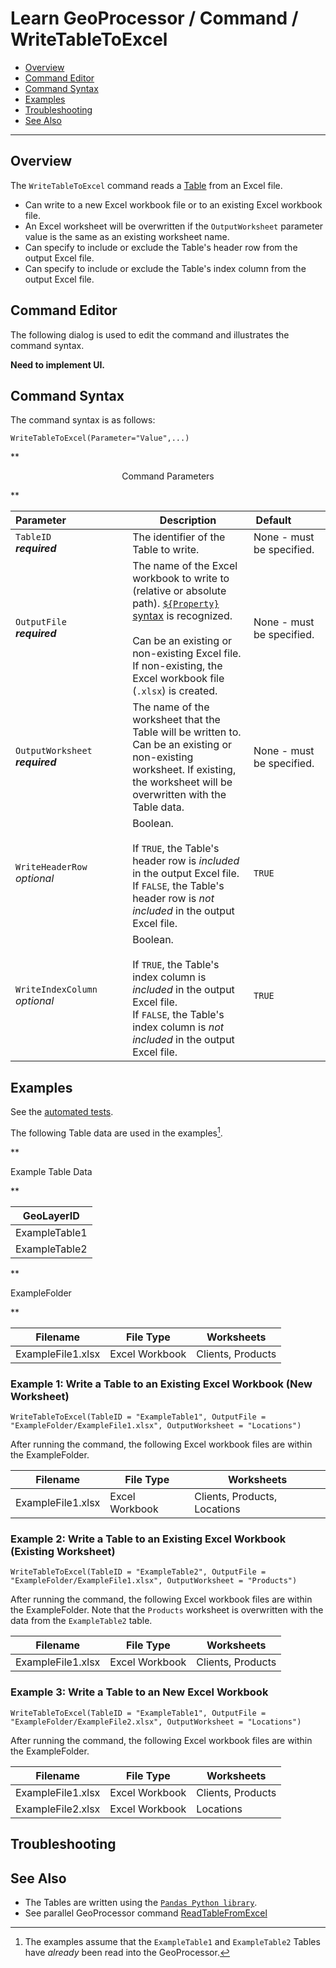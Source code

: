 # Learn GeoProcessor / Command / WriteTableToExcel #

* [Overview](#overview)
* [Command Editor](#command-editor)
* [Command Syntax](#command-syntax)
* [Examples](#examples)
* [Troubleshooting](#troubleshooting)
* [See Also](#see-also)

-------------------------

## Overview ##

The `WriteTableToExcel` command reads a [Table](../../introduction#table) from an Excel file. 

* Can write to a new Excel workbook file or to an existing Excel workbook file. 
* An Excel worksheet will be overwritten if the `OutputWorksheet` parameter value is the same as an existing worksheet name. 
* Can specify to include or exclude the Table's header row from the output Excel file. 
* Can specify to include or exclude the Table's index column from the output Excel file.

## Command Editor ##

The following dialog is used to edit the command and illustrates the command syntax.

**Need to implement UI.**

## Command Syntax ##

The command syntax is as follows:

```text
WriteTableToExcel(Parameter="Value",...)
```
**<p style="text-align: center;">
Command Parameters
</p>**

|**Parameter**&nbsp;&nbsp;&nbsp;&nbsp;&nbsp;&nbsp;&nbsp;&nbsp;&nbsp;&nbsp;&nbsp;&nbsp;&nbsp;&nbsp;&nbsp;&nbsp;&nbsp;&nbsp;&nbsp;&nbsp;&nbsp; | **Description** | **Default**&nbsp;&nbsp;&nbsp;&nbsp;&nbsp;&nbsp;&nbsp;&nbsp;&nbsp;&nbsp; |
| --------------|-----------------|----------------- |
| `TableID` <br>  **_required_**| The identifier of the Table to write.| None - must be specified. |
| `OutputFile` <br>  **_required_**| The name of the Excel workbook to write to (relative or absolute path). [`${Property}` syntax](../../introduction/#geoprocessor-properties-property) is recognized. <br><br> Can be an existing or non-existing Excel file. If non-existing, the Excel workbook file (`.xlsx`) is created. | None - must be specified. |
| `OutputWorksheet` <br>  **_required_**| The name of the worksheet that the Table will be written to. Can be an existing or non-existing worksheet. If existing, the worksheet will be overwritten with the Table data. |None - must be specified. |
|`WriteHeaderRow`<br> *optional*| Boolean. <br><br> If `TRUE`, the Table's header row is *included* in the output Excel file. <br> If `FALSE`, the Table's header row is *not included* in the output Excel file.|`TRUE`|
|`WriteIndexColumn`<br> *optional*| Boolean. <br><br> If `TRUE`, the Table's index column is *included* in the output Excel file. <br> If `FALSE`, the Table's index column is *not included* in the output Excel file.|`TRUE`|


## Examples ##

See the [automated tests](https://github.com/OpenWaterFoundation/owf-app-geoprocessor-python-test/tree/master/test/commands/WriteTableToExcel).

The following Table data are used in the examples[^1]. 
[^1]: The examples assume that the `ExampleTable1` and `ExampleTable2` Tables have *already* been read into the GeoProcessor.

**<p style="text-align: left;">
Example Table Data
</p>**

|GeoLayerID|
| ---- | 
| ExampleTable1  | 
| ExampleTable2	| 

**<p style="text-align: left;">
ExampleFolder
</p>**

|Filename|File Type|Worksheets|
| ---- |---|----|
| ExampleFile1.xlsx |Excel Workbook|Clients, Products|



### Example 1: Write a Table to an Existing Excel Workbook (New Worksheet) ###

```
WriteTableToExcel(TableID = "ExampleTable1", OutputFile = "ExampleFolder/ExampleFile1.xlsx", OutputWorksheet = "Locations")
```

After running the command, the following Excel workbook files are within the ExampleFolder. 

|Filename|File Type|Worksheets|
| ---- |---|----|
| ExampleFile1.xlsx |Excel Workbook|Clients, Products, Locations|


### Example 2: Write a Table to an Existing Excel Workbook (Existing Worksheet) ###

```
WriteTableToExcel(TableID = "ExampleTable2", OutputFile = "ExampleFolder/ExampleFile1.xlsx", OutputWorksheet = "Products")
```

After running the command, the following Excel workbook files are within the ExampleFolder. Note that the `Products` worksheet is overwritten with the data from the `ExampleTable2` table.

|Filename|File Type|Worksheets|
| ---- |---|----|
| ExampleFile1.xlsx |Excel Workbook|Clients, Products|

### Example 3: Write a Table to an New Excel Workbook ###

```
WriteTableToExcel(TableID = "ExampleTable1", OutputFile = "ExampleFolder/ExampleFile2.xlsx", OutputWorksheet = "Locations")
```

After running the command, the following Excel workbook files are within the ExampleFolder. 

|Filename|File Type|Worksheets|
| ---- |---|----|
| ExampleFile1.xlsx |Excel Workbook|Clients, Products|
| ExampleFile2.xlsx|Excel Workbook|Locations|


## Troubleshooting ##

## See Also ##

- The Tables are written using the [`Pandas Python library`](https://pandas.pydata.org/). 
- See parallel GeoProcessor command [ReadTableFromExcel](../ReadTableFromExcel/ReadTableFromExcel.md)
